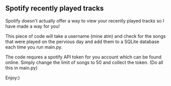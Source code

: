 ## Spotify recently played tracks
Spotify doesn't actually offer a way to view your recently played tracks so I have made a way for you!

This piece of code will take a username (mine atm) and check for the songs that were played on the pervious day and add them to a SQLite database each time you run main.py.

The code requres a spotify API token for you account which can be found online. Simply change the limit of songs to 50 and collect the token. 
(Do all this in main.py)

Enjoy:)
